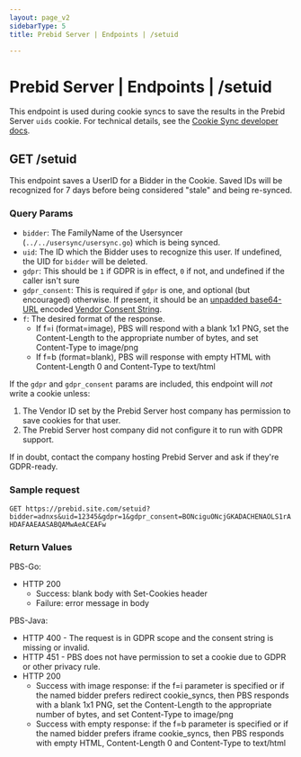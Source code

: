 ```yaml
---
layout: page_v2
sidebarType: 5
title: Prebid Server | Endpoints | /setuid

---
```


# Prebid Server | Endpoints | /setuid

This endpoint is used during cookie syncs to save the results in the Prebid Server `uids` cookie. For technical details, see the
[Cookie Sync developer docs](/prebid-server/developers/pbs-cookie-sync.html).

## GET /setuid

This endpoint saves a UserID for a Bidder in the Cookie. Saved IDs will be recognized for 7 days before being considered "stale" and being re-synced.

### Query Params

- `bidder`: The FamilyName of the Usersyncer (`../../usersync/usersync.go`) which is being synced.
- `uid`: The ID which the Bidder uses to recognize this user. If undefined, the UID for `bidder` will be deleted.
- `gdpr`: This should be `1` if GDPR is in effect, `0` if not, and undefined if the caller isn't sure
- `gdpr_consent`: This is required if `gdpr` is one, and optional (but encouraged) otherwise. If present, it should be an [unpadded base64-URL](https://tools.ietf.org/html/rfc4648#page-7) encoded [Vendor Consent String](https://github.com/InteractiveAdvertisingBureau/GDPR-Transparency-and-Consent-Framework/blob/master/Consent%20string%20and%20vendor%20list%20formats%20v1.1%20Final.md).
- `f`: The desired format of the response.
    - If f=i (format=image), PBS will respond with a blank 1x1 PNG, set the Content-Length to the appropriate number of bytes, and set Content-Type to image/png
    - If f=b (format=blank), PBS will response with empty HTML with Content-Length 0 and Content-Type to text/html


If the `gdpr` and `gdpr_consent` params are included, this endpoint will _not_ write a cookie unless:

1. The Vendor ID set by the Prebid Server host company has permission to save cookies for that user.
2. The Prebid Server host company did not configure it to run with GDPR support.

If in doubt, contact the company hosting Prebid Server and ask if they're GDPR-ready.

### Sample request

`GET https://prebid.site.com/setuid?bidder=adnxs&uid=12345&gdpr=1&gdpr_consent=BONciguONcjGKADACHENAOLS1rAHDAFAAEAASABQAMwAeACEAFw`

### Return Values

PBS-Go: 

- HTTP 200
    - Success: blank body with Set-Cookies header
    - Failure: error message in body

PBS-Java:

- HTTP 400 - The request is in GDPR scope and the consent string is missing or invalid.
- HTTP 451 - PBS does not have permission to set a cookie due to GDPR or other privacy rule.
- HTTP 200
    - Success with image response: if the f=i parameter is specified or if the named bidder prefers redirect cookie_syncs, then PBS responds with a blank 1x1 PNG, set the Content-Length to the appropriate number of bytes, and set Content-Type to image/png
    - Success with empty response: if the f=b parameter is specified or if the named bidder prefers iframe cookie_syncs, then PBS responds with empty HTML, Content-Length 0 and Content-Type to text/html

